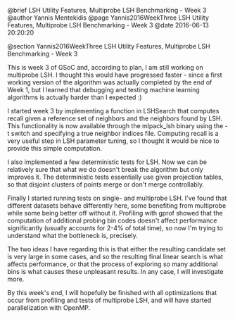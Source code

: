 @brief LSH Utility Features, Multiprobe LSH Benchmarking - Week 3
@author Yannis Mentekidis
@page Yannis2016WeekThree LSH Utility Features, Multiprobe LSH Benchmarking - Week 3
@date 2016-06-13 20:20:20

@section Yannis2016WeekThree LSH Utility Features, Multiprobe LSH Benchmarking - Week 3

This is week 3 of GSoC and, according to plan, I am still working on multiprobe LSH. I thought this would have progressed faster - since a first working version of the algorithm was actually completed by the end of Week 1, but I learned that debugging and testing machine learning algorithms is actually harder than I expected :)

I started week 3 by implementing a function in LSHSearch that computes recall given a reference set of neighbors and the neighbors found by LSH. This functionality is now available through the mlpack_lsh binary using the -t switch and specifying a true neighbor indices file. Computing recall is a very useful step in LSH parameter tuning, so I thought it would be nice to provide this simple computation.

I also implemented a few deterministic tests for LSH. Now we can be relatively sure that what we do doesn't break the algorithm but only improves it. The deterministic tests essentially use given projection tables, so that disjoint clusters of points merge or don't merge controllably.

Finally I started running tests on single- and multiprobe LSH. I've found that different datasets behave differently here, some benefiting from multiprobe while some being better off without it. Profiling with gprof showed that the computation of additional probing bin codes doesn't affect performance significantly (usually accounts for 2-4% of total time), so now I'm trying to understand what the bottleneck is, precisely.

The two ideas I have regarding this is that either the resulting candidate set is very large in some cases, and so the resulting final linear search is what affects performance, or that the process of exploring so many additional bins is what causes these unpleasant results. In any case, I will investigate more.

By this week's end, I will hopefully be finished with all optimizations that occur from profiling and tests of multiprobe LSH, and will have started parallelization with OpenMP.
